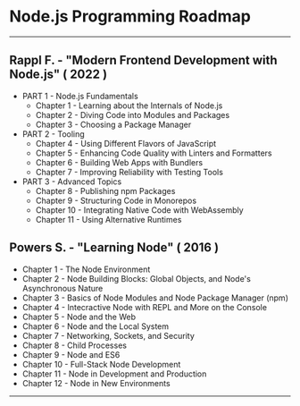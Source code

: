 # Node.js Programming Roadmap

---

## Rappl F. - "Modern Frontend Development with Node.js" ( 2022 )

* PART 1 - Node.js Fundamentals
  * Chapter 1 - Learning about the Internals of Node.js
  * Chapter 2 - Diving Code into Modules and Packages
  * Chapter 3 - Choosing a Package Manager
* PART 2 - Tooling
  * Chapter 4 - Using Different Flavors of JavaScript
  * Chapter 5 - Enhancing Code Quality with Linters and Formatters
  * Chapter 6 - Building Web Apps with Bundlers
  * Chapter 7 - Improving Reliability with Testing Tools
* PART 3 - Advanced Topics
  * Chapter 8 - Publishing npm Packages
  * Chapter 9 - Structuring Code in Monorepos
  * Chapter 10 - Integrating Native Code with WebAssembly
  * Chapter 11 - Using Alternative Runtimes

## Powers S. - "Learning Node" ( 2016 )

* Chapter 1 - The Node Environment
* Chapter 2 - Node Building Blocks: Global Objects, and Node's Asynchronous Nature
* Chapter 3 - Basics of Node Modules and Node Package Manager (npm)
* Chapter 4 - Intecractive Node with REPL and More on the Console
* Chapter 5 - Node and the Web
* Chapter 6 - Node and the Local System
* Chapter 7 - Networking, Sockets, and Security
* Chapter 8 - Child Processes
* Chapter 9 - Node and ES6
* Chapter 10 - Full-Stack Node Development
* Chapter 11 - Node in Development and Production
* Chapter 12 - Node in New Environments

---
